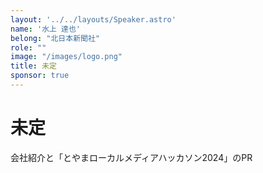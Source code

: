 ```yaml
---
layout: '../../layouts/Speaker.astro'
name: '水上 達也'
belong: "北日本新聞社"
role: ""
image: "/images/logo.png"
title: 未定
sponsor: true
---
```


# 未定

会社紹介と「とやまローカルメディアハッカソン2024」のPR
